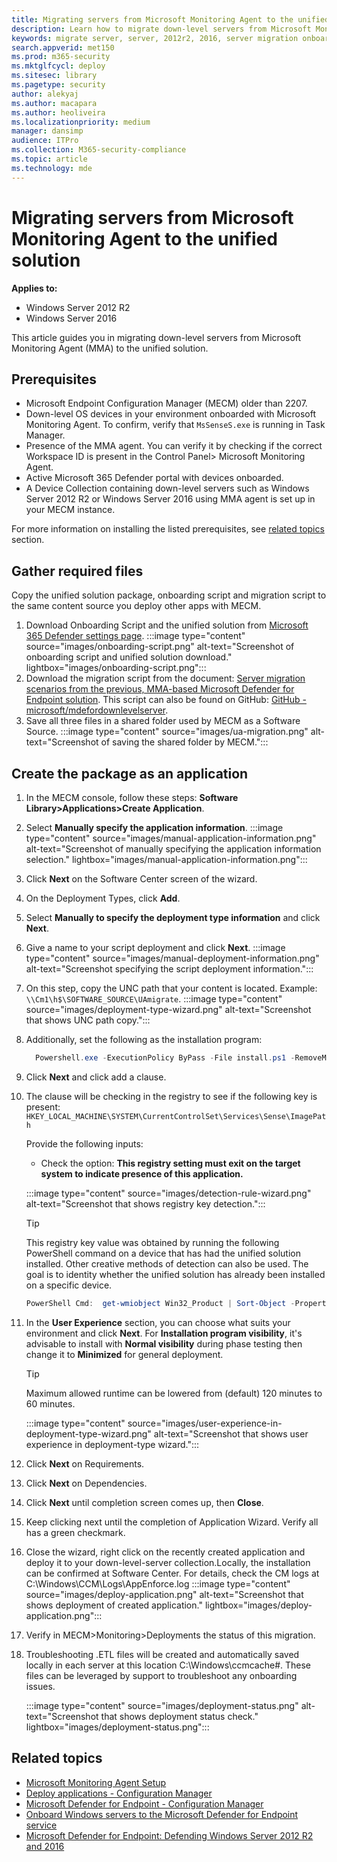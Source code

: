 ```yaml
---
title: Migrating servers from Microsoft Monitoring Agent to the unified solution
description: Learn how to migrate down-level servers from Microsoft Monitoring Agent to the new unified solution step-by-step from this article.
keywords: migrate server, server, 2012r2, 2016, server migration onboard Microsoft Defender for Endpoint servers, MECM, Microsoft Monitoring Agent, MMA, downlevel server, unified solution, UA
search.appverid: met150
ms.prod: m365-security
ms.mktglfcycl: deploy
ms.sitesec: library
ms.pagetype: security
author: alekyaj
ms.author: macapara
ms.author: heoliveira
ms.localizationpriority: medium
manager: dansimp
audience: ITPro
ms.collection: M365-security-compliance
ms.topic: article
ms.technology: mde
---
```


# Migrating servers from Microsoft Monitoring Agent to the unified solution

**Applies to:**

- Windows Server 2012 R2
- Windows Server 2016

This article guides you in migrating down-level servers from Microsoft Monitoring Agent (MMA) to the unified solution.

## Prerequisites

- Microsoft Endpoint Configuration Manager (MECM) older than 2207.
- Down-level OS devices in your environment onboarded with Microsoft Monitoring Agent. To confirm, verify that `MsSenseS.exe` is running in Task Manager.
- Presence of the MMA agent. You can verify it by checking if the correct Workspace ID is present in the Control Panel> Microsoft Monitoring Agent.
- Active Microsoft 365 Defender portal with devices onboarded.
- A Device Collection containing down-level servers such as Windows Server 2012 R2 or Windows Server 2016 using MMA agent is set up in your MECM instance.

For more information on installing the listed prerequisites, see [related topics](#related-topics) section.

## Gather required files

Copy the unified solution package, onboarding script and migration script to the same content source you deploy other apps with MECM.

1. Download Onboarding Script and the unified solution from [Microsoft 365 Defender settings page](https://sip.security.microsoft.com/preferences2/onboarding).
      :::image type="content" source="images/onboarding-script.png" alt-text="Screenshot of onboarding script and unified solution download." lightbox="images/onboarding-script.png":::
2. Download the migration script from the document: [Server migration scenarios from the previous, MMA-based Microsoft Defender for Endpoint solution](server-migration.md). This script can also be found on GitHub: [GitHub - microsoft/mdefordownlevelserver](https://github.com/microsoft/mdefordownlevelserver).
3. Save all three files in a shared folder used by MECM as a Software Source.
     :::image type="content" source="images/ua-migration.png" alt-text="Screenshot of saving the shared folder by MECM.":::

## Create the package as an application

1. In the MECM console, follow these steps: **Software Library>Applications>Create Application**.
2. Select **Manually specify the application information**.
      :::image type="content" source="images/manual-application-information.png" alt-text="Screenshot of manually specifying the application information selection." lightbox="images/manual-application-information.png":::
3. Click **Next** on the Software Center screen of the wizard.
4. On the Deployment Types, click **Add**.
5. Select **Manually to specify the deployment type information** and click **Next**.
6. Give a name to your script deployment and click **Next**.
     :::image type="content" source="images/manual-deployment-information.png" alt-text="Screenshot specifying the script deployment information.":::
7. On this step, copy the UNC path that your content is located. Example: `\\Cm1\h$\SOFTWARE_SOURCE\UAmigrate`.
     :::image type="content" source="images/deployment-type-wizard.png" alt-text="Screenshot that shows UNC path copy.":::
8. Additionally, set the following as the installation program:

     ```powershell
       Powershell.exe -ExecutionPolicy ByPass -File install.ps1 -RemoveMMA <workspace ID> -OnboardingScript .\WindowsDefenderATPOnboardingScript.cmd
     ```

9. Click **Next** and click add a clause.
10. The clause will be checking in the registry to see if the following key is present:
     `HKEY_LOCAL_MACHINE\SYSTEM\CurrentControlSet\Services\Sense\ImagePath`

     Provide the following inputs:
     - Check the option: **This registry setting must exit on the target system to indicate presence of this application.**

     :::image type="content" source="images/detection-rule-wizard.png" alt-text="Screenshot that shows registry key detection.":::

     >[!TIP]
     >This registry key value was obtained by running the following PowerShell command on a device that has had the unified solution installed. Other creative methods of detection can also be used. The goal is to identity whether the unified solution has already been installed on a specific device.

     ```powershell
     PowerShell Cmd:  get-wmiobject Win32_Product | Sort-Object -Property Name |Format-Table IdentifyingNumber, Name, LocalPackage -AutoSize
     ```

11. In the **User Experience** section, you can choose what suits your environment and click **Next**. For **Installation program visibility**, it's advisable to install with **Normal visibility** during phase testing then change it to **Minimized** for general deployment.
     >[!TIP]
     > Maximum allowed runtime can be lowered from (default) 120 minutes to 60 minutes.

     :::image type="content" source="images/user-experience-in-deployment-type-wizard.png" alt-text="Screenshot that shows user experience in deployment-type wizard.":::

12. Click **Next** on Requirements.
13. Click **Next** on Dependencies.
14. Click **Next** until completion screen comes up, then **Close**.
15. Keep clicking next until the completion of Application Wizard. Verify all has a green checkmark.
16. Close the wizard, right click on the recently created application and deploy it to your down-level-server collection.Locally, the installation can be confirmed at Software Center. For details, check the CM logs at C:\Windows\CCM\Logs\AppEnforce.log
     :::image type="content" source="images/deploy-application.png" alt-text="Screenshot that shows deployment of created application." lightbox="images/deploy-application.png":::
17. Verify in MECM>Monitoring>Deployments the status of this migration.
18. Troubleshooting .ETL files will be created and automatically saved locally in each server at this location C:\Windows\ccmcache\#\. These files can be leveraged by support to troubleshoot any onboarding issues. 

      :::image type="content" source="images/deployment-status.png" alt-text="Screenshot that shows deployment status check." lightbox="images/deployment-status.png":::

## Related topics

- [Microsoft Monitoring Agent Setup](/services-hub/health/mma-setup)
- [Deploy applications - Configuration Manager](/mem/configmgr/apps/deploy-use/deploy-applications)
- [Microsoft Defender for Endpoint - Configuration Manager](/mem/configmgr/protect/deploy-use/defender-advanced-threat-protection)
- [Onboard Windows servers to the Microsoft Defender for Endpoint service](configure-server-endpoints.md)
- [Microsoft Defender for Endpoint: Defending Windows Server 2012 R2 and 2016](https://techcommunity.microsoft.com/t5/microsoft-defender-for-endpoint/defending-windows-server-2012-r2-and-2016/ba-p/2783292)
